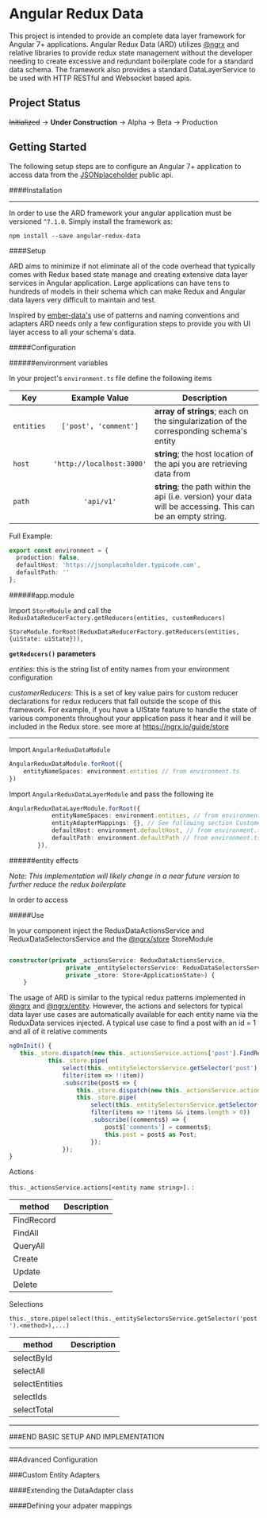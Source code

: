 # Angular Redux Data

This project is intended to provide an complete data layer framework for Angular 7+ applications. Angular Redux Data (ARD)
utilizes [@ngrx](https://github.com/ngrx/platform) and relative libraries to provide redux state management without the developer needing to create excessive
and redundant boilerplate code for a standard data schema. The framework also provides a standard DataLayerService to be used
with HTTP RESTful and Websocket based apis.

## Project Status

~~Initialized~~ -> **Under Construction** -> Alpha -> Beta -> Production

## Getting Started

The following setup steps are to configure an Angular 7+ application to access data from the [JSONplaceholder](https://jsonplaceholder.typicode.com/)
public api.

####Installation

---
In order to use the ARD framework your angular application must be versioned `^7.1.0`.
Simply install the framework as:

`npm install --save angular-redux-data`

####Setup

ARD aims to minimize if not eliminate all of the code overhead that typically comes with Redux based state manage and 
creating extensive data layer services in Angular application. Large applications can have tens to hundreds of models in
their schema which can make Redux and Angular data layers very difficult to maintain and test.

Inspired by [ember-data's](https://github.com/emberjs/data) use of patterns and naming conventions and adapters ARD needs
only a few configuration steps to provide you with UI layer access to all your schema's data.

#####Configuration

######environment variables

In your project's `environment.ts` file define the following items

| Key           | Example Value                 | Description  |
| ------------- |:-------------:                |        -----|
| `entities`    | `['post', 'comment']`         | **array of strings**; each on the singularization of the corresponding schema's entity
| `host`        | `'http://localhost:3000'`     | **string**; the host location of the api you are retrieving data from
| `path`        |`'api/v1'`                     | **string**; the path within the api (i.e. version) your data will be accessing. This can be an empty string.

Full Example: 
```typescript
export const environment = {
  production: false,
  defaultHost: 'https://jsonplaceholder.typicode.com',
  defaultPath: ''
};
```

######app.module

Import `StoreModule` and call the `ReduxDataReducerFactory.getReducers(entities, customReducers)`

```
StoreModule.forRoot(ReduxDataReducerFactory.getReducers(entities, {uiState: uiState})),
```

**`getReducers()` parameters**

_entities_: this is the string list of entity names from your environment configuration

_customerReducers_: This is a set of key value pairs for custom reducer declarations for redux reducers
that fall outside the scope of this framework. For example, if you have a UIState feature to handle the
state of various components throughout your application pass it hear and it will be included in the Redux store.
see more at  <https://ngrx.io/guide/store>

---

Import `AngularReduxDataModule`

```typescript
AngularReduxDataModule.forRoot({
    entityNameSpaces: environment.entities // from environment.ts
})
```

Import `AngularReduxDataLayerModule` and pass the following ite

```typescript
AngularReduxDataLayerModule.forRoot({
            entityNameSpaces: environment.entities, // from environment.ts
            entityAdapterMappings: {}, // See following section Customer Entity Adapters
            defaultHost: environment.defaultHost, // from environment.ts
            defaultPath: environment.defaultPath // from environment.ts
        }),
```

######entity effects

_Note: This implementation will likely change in a near future version to further reduce the redux boilerplate_

In order to access


#####Use

In your component inject the ReduxDataActionsService and ReduxDataSelectorsService and the [@ngrx/store](https://github.com/ngrx/platform) StoreModule 
```typescript

constructor(private _actionsService: ReduxDataActionsService,
                private _entitySelectorsService: ReduxDataSelectorsService,
                private _store: Store<ApplicationState>) {
    }
```

The usage of ARD is similar to the typical redux patterns implemented in [@ngrx](https://github.com/ngrx/platform) and [@ngrx/entity](https://ngrx.io/guide/entity).
However, the actions and selectors for typical data layer use cases are automatically available for each entity name via the ReduxData services injected.
A typical use case to find a post with an id = 1 and all of it relative comments
```typescript
ngOnInit() {
   this._store.dispatch(new this._actionsService.actions['post'].FindRecord('posts', 1));
           this._store.pipe(
               select(this._entitySelectorsService.getSelector('post').selectById(1)),
               filter(item => !!item))
               .subscribe(post$ => {
                   this._store.dispatch(new this._actionsService.actions['comment'].QueryAll('comments', {'postId': post$.id}));
                   this._store.pipe(
                       select(this._entitySelectorsService.getSelector('comment').selectAll()),
                       filter(items => !!items && items.length > 0))
                       .subscribe((comments$) => {
                           post$['comments'] = comments$;
                           this.post = post$ as Post;
                       });
               }); 
}
```

Actions

`this._actionsService.actions[<entity name string>].` :

|       method      | Description  |
| -------------     |           -----
|      FindRecord   | 
|      FindAll      |
|      QueryAll     | 
|      Create       | 
|      Update       | 
|      Delete       | 

Selections

`this._store.pipe(select(this._entitySelectorsService.getSelector('post').<method>),...)`

|       method            | Description  |
| -------------           |           -----|
|      selectById         | 
|      selectAll          |
|      selectEntities     | 
|      selectIds          | 
|      selectTotal        | 

---
###END BASIC SETUP AND IMPLEMENTATION

---

##Advanced Configuration

###Custom Entity Adapters

####Extending the DataAdapter class

####Defining your adpater mappings
